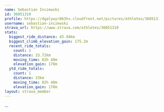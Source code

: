 ```yaml
---
name: Sebastian Inczewski
id: 36051319
profile: https://dgalywyr863hv.cloudfront.net/pictures/athletes/36051319/10635839/2/large.jpg
username: sebastian-inczewski
strava_url: https://www.strava.com/athletes/36051319
stats:
  biggest_ride_distance: 45.94km
  biggest_climb_elevation_gain: 175.2m
  recent_ride_totals:
    count: 1
    distance: 33.72km
    moving_time: 02h 40m
    elevation_gain: 178m
  ytd_ride_totals:
    count: 1
    distance: 33km
    moving_time: 02h 40m
    elevation_gain: 178m
layout: strava_member
--- 
```

...
